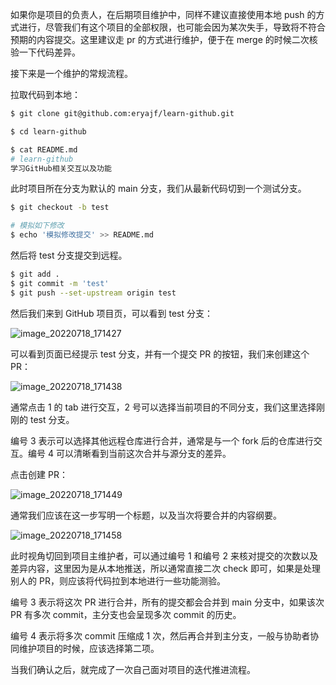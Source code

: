 如果你是项目的负责人，在后期项目维护中，同样不建议直接使用本地 push 的方式进行，尽管我们有这个项目的全部权限，也可能会因为某次失手，导致将不符合预期的内容提交。这里建议走 pr 的方式进行维护，便于在 merge 的时候二次核验一下代码差异。

接下来是一个维护的常规流程。

拉取代码到本地：

```sh
$ git clone git@github.com:eryajf/learn-github.git

$ cd learn-github

$ cat README.md
# learn-github
学习GitHub相关交互以及功能
```

此时项目所在分支为默认的 main 分支，我们从最新代码切到一个测试分支。

```sh
$ git checkout -b test

# 模拟如下修改
$ echo '模拟修改提交' >> README.md
```

然后将 test 分支提交到远程。

```sh
$ git add .
$ git commit -m 'test'
$ git push --set-upstream origin test
```

然后我们来到 GitHub 项目页，可以看到 test 分支：

![image_20220718_171427](https://cdn.staticaly.com/gh/eryajf/tu/main/img/image_20220718_171427.png)

可以看到页面已经提示 test 分支，并有一个提交 PR 的按钮，我们来创建这个 PR：

![image_20220718_171438](https://cdn.staticaly.com/gh/eryajf/tu/main/img/image_20220718_171438.png)

通常点击 1 的 tab 进行交互，2 号可以选择当前项目的不同分支，我们这里选择刚刚的 test 分支。

编号 3 表示可以选择其他远程仓库进行合并，通常是与一个 fork 后的仓库进行交互。编号 4 可以清晰看到当前这次合并与源分支的差异。

点击创建 PR：

![image_20220718_171449](https://cdn.staticaly.com/gh/eryajf/tu/main/img/image_20220718_171449.png)

通常我们应该在这一步写明一个标题，以及当次将要合并的内容纲要。

![image_20220718_171458](https://cdn.staticaly.com/gh/eryajf/tu/main/img/image_20220718_171458.png)

此时视角切回到项目主维护者，可以通过编号 1 和编号 2 来核对提交的次数以及差异内容，这里因为是从本地推送，所以通常直接二次 check 即可，如果是处理别人的 PR，则应该将代码拉到本地进行一些功能测验。

编号 3 表示将这次 PR 进行合并，所有的提交都会合并到 main 分支中，如果该次 PR 有多次 commit，主分支也会呈现多次 commit 的历史。

编号 4 表示将多次 commit 压缩成 1 次，然后再合并到主分支，一般与协助者协同维护项目的时候，应该选择第二项。

当我们确认之后，就完成了一次自己面对项目的迭代推进流程。